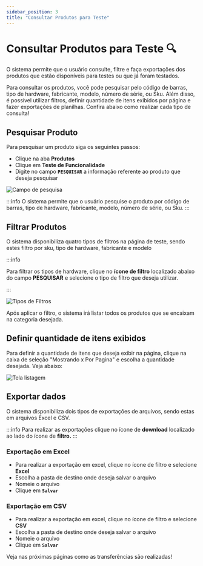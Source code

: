 ```yaml
---
sidebar_position: 3
title: "Consultar Produtos para Teste"
---
```


# Consultar Produtos para Teste :mag:

O sistema permite que o usuário consulte, filtre e faça exportações dos produtos que estão disponíveis para testes ou que já foram testados.

Para consultar os produtos, você pode pesquisar pelo código de barras, tipo de hardware, fabricante, modelo, número de série, ou Sku. Além disso, é possível utilizar filtros, definir quantidade de itens exibidos por página e fazer exportações de planilhas. Confira abaixo como realizar cada tipo de consulta!

## Pesquisar Produto

Para pesquisar um produto siga os seguintes passos:

- Clique na aba **Produtos**
- Clique em **Teste de Funcionalidade**
- Digite no campo **`PESQUISAR`** a informação referente ao produto que deseja pesquisar

![Campo de pesquisa](/img/images/pesquisar.png)

:::info
O sistema permite que o usuário pesquise o produto por código de barras, tipo de hardware, fabricante, modelo, número de série, ou Sku.
:::

## Filtrar Produtos

O sistema disponibiliza quatro tipos de filtros na página de teste, sendo estes filtro por sku, tipo de hardware, fabricante e modelo

:::info

Para filtrar os tipos de hardware, clique no **ícone de filtro** localizado abaixo do campo **PESQUISAR** e selecione o tipo de filtro que deseja utilizar.

:::

![Tipos de Filtros](/img/images/filtro_teste.png)

Após aplicar o filtro, o sistema irá listar todos os produtos que se encaixam na categoria desejada.

## Definir quantidade de itens exibidos

Para definir a quantidade de itens que deseja exibir na página, clique na caixa de seleção "Mostrando x Por Pagina" e escolha a quantidade desejada. Veja abaixo:

![Tela listagem](/img/images/itens_página.png)

## Exportar dados

O sistema disponibiliza dois tipos de exportações de arquivos, sendo estas em arquivos Excel e CSV.

:::info
Para realizar as exportações clique no ícone de **download** localizado ao lado do ícone de **filtro.**
:::

### Exportação em Excel

- Para realizar a exportação em excel, clique no ícone de filtro e selecione **Excel**
- Escolha a pasta de destino onde deseja salvar o arquivo
- Nomeie o arquivo
- Clique em **`Salvar`**

### Exportação em CSV

- Para realizar a exportação em excel, clique no ícone de filtro e selecione **CSV**
- Escolha a pasta de destino onde deseja salvar o arquivo
- Nomeie o arquivo
- Clique em **`Salvar`**

Veja nas próximas páginas como as transferências são realizadas!
